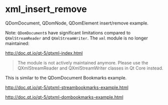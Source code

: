 # xml_insert_remove
QDomDocument, QDomNode, QDomElement insert/remove example.

Note: `QDomDocument`s have significant limitations compared to `QXmlStreamReader` and `QXmlStreamWriter`.  The `xml` module is no longer maintained:

http://doc.qt.io/qt-5/qtxml-index.html
    
> The module is not actively maintained anymore. Please use the QXmlStreamReader and QXmlStreamWriter classes in Qt Core instead.

This is similar to the QDomDocument Bookmarks example.

http://doc.qt.io/qt-5/qtxml-streambookmarks-example.html

http://doc.qt.io/qt-5/qtxml-dombookmarks-example.html
